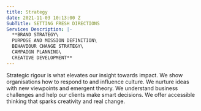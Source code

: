 ```yaml
---
title: Strategy
date: 2021-11-03 10:13:00 Z
SubTitle: SETTING FRESH DIRECTIONS
Services Description: |-
  **BRAND STRATEGY\
  PURPOSE AND MISSION DEFINITION\
  BEHAVIOUR CHANGE STRATEGY\
  CAMPAIGN PLANNING\
  CREATIVE DEVELOPMENT**
---
```


Strategic rigour is what elevates our insight towards impact. We show organisations how to respond to and influence culture. We nurture ideas with new viewpoints and emergent theory. We understand business challenges and help our clients make smart decisions. We offer accessible thinking that sparks creativity and real change.